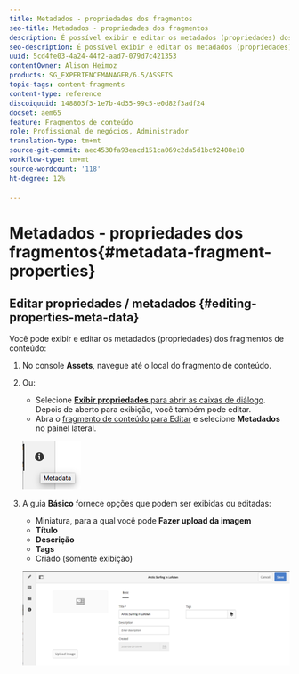 ```yaml
---
title: Metadados - propriedades dos fragmentos
seo-title: Metadados - propriedades dos fragmentos
description: É possível exibir e editar os metadados (propriedades) dos fragmentos de conteúdo.
seo-description: É possível exibir e editar os metadados (propriedades) dos fragmentos de conteúdo.
uuid: 5cd4fe03-4a24-44f2-aad7-079d7c421353
contentOwner: Alison Heimoz
products: SG_EXPERIENCEMANAGER/6.5/ASSETS
topic-tags: content-fragments
content-type: reference
discoiquuid: 148803f3-1e7b-4d35-99c5-e0d82f3adf24
docset: aem65
feature: Fragmentos de conteúdo
role: Profissional de negócios, Administrador
translation-type: tm+mt
source-git-commit: aec4530fa93eacd151ca069c2da5d1bc92408e10
workflow-type: tm+mt
source-wordcount: '118'
ht-degree: 12%

---
```



# Metadados - propriedades dos fragmentos{#metadata-fragment-properties}

## Editar propriedades / metadados {#editing-properties-meta-data}

Você pode exibir e editar os metadados (propriedades) dos fragmentos de conteúdo:

1. No console **Assets**, navegue até o local do fragmento de conteúdo.
1. Ou:

   * Selecione [**Exibir propriedades** para abrir as caixas de diálogo](/help/assets/manage-assets.md#editing-properties). Depois de aberto para exibição, você também pode editar.
   * Abra o [fragmento de conteúdo para Editar](/help/assets/content-fragments/content-fragments-managing.md#opening-the-fragment-editor) e selecione **Metadados** no painel lateral.

   ![cfm-6420-06](assets/cfm-6420-06.png)

1. A guia **Básico** fornece opções que podem ser exibidas ou editadas:

   * Miniatura, para a qual você pode **Fazer upload da imagem**
   * **Título**
   * **Descrição**
   * **Tags**
   * Criado (somente exibição)

   ![cfm-6420-07](assets/cfm-6420-07.png)

